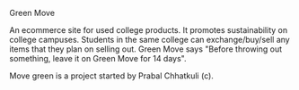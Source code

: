 Green Move

An ecommerce site for used college products. It promotes sustainability on college campuses.
Students in the same college can exchange/buy/sell any items that they plan on selling out.
Green Move says "Before throwing out something, leave it on Green Move for 14 days".


Move green is a project started by Prabal Chhatkuli (c).
